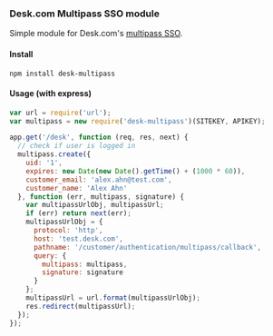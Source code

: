 ### Desk.com Multipass SSO module

Simple module for Desk.com's [multipass SSO](http://dev.desk.com/guides/sso/).

#### Install

    npm install desk-multipass

#### Usage (with express)

```js
var url = require('url');
var multipass = new require('desk-multipass')(SITEKEY, APIKEY);

app.get('/desk', function (req, res, next) {
  // check if user is logged in
  multipass.create({
    uid: '1',
    expires: new Date(new Date().getTime() + (1000 * 60)),
    customer_email: 'alex.ahn@test.com',
    customer_name: 'Alex Ahn'
  }, function (err, multipass, signature) {
    var multipassUrlObj, multipassUrl;
    if (err) return next(err);
    multipassUrlObj = {
      protocol: 'http',
      host: 'test.desk.com',
      pathname: '/customer/authentication/multipass/callback',
      query: {
        multipass: multipass,
        signature: signature
      }
    };
    multipassUrl = url.format(multipassUrlObj);
    res.redirect(multipassUrl);
  });
});

```
